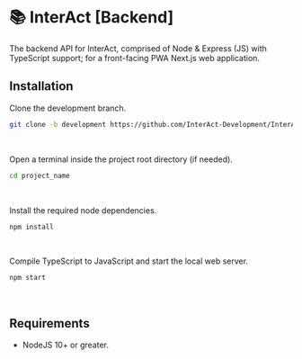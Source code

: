 # 📚 InterAct [Backend]

The backend API for InterAct, comprised of Node & Express (JS) with TypeScript support; for a front-facing PWA Next.js web application.

## Installation

Clone the development branch.

```sh
git clone -b development https://github.com/InterAct-Development/InterAct-Backend
```

<br>

Open a terminal inside the project root directory (if needed).

```sh
cd project_name
```

<br>

Install the required node dependencies.

```sh
npm install
```

<br>

Compile TypeScript to JavaScript and start the local web server.

```sh
npm start
```

<br>

## Requirements

- NodeJS 10+ or greater.
